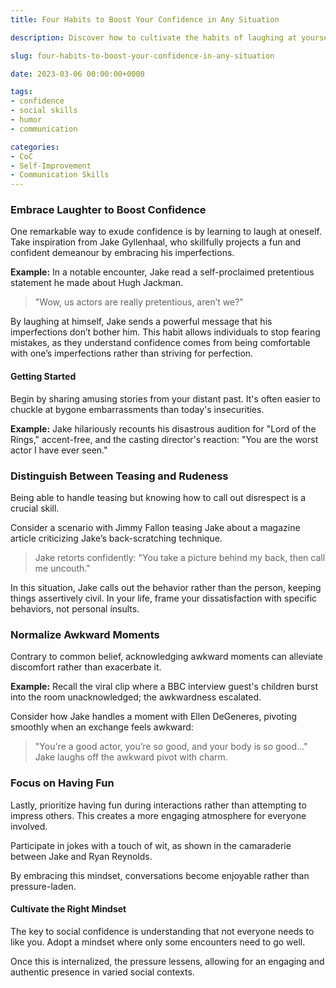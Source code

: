 ```yaml
---
title: Four Habits to Boost Your Confidence in Any Situation

description: Discover how to cultivate the habits of laughing at yourself, calling out awkward moments, and having fun in conversations to elevate your confidence with a touch of humor from Jake Gyllenhaal.

slug: four-habits-to-boost-your-confidence-in-any-situation

date: 2023-03-06 00:00:00+0000

tags:
- confidence
- social skills
- humor
- communication

categories:
- CoC
- Self-Improvement
- Communication Skills
---
```


### Embrace Laughter to Boost Confidence

One remarkable way to exude confidence is by learning to laugh at oneself. Take inspiration from Jake Gyllenhaal, who skillfully projects a fun and confident demeanour by embracing his imperfections.

**Example:** In a notable encounter, Jake read a self-proclaimed pretentious statement he made about Hugh Jackman.

> "Wow, us actors are really pretentious, aren’t we?"

By laughing at himself, Jake sends a powerful message that his imperfections don’t bother him. This habit allows individuals to stop fearing mistakes, as they understand confidence comes from being comfortable with one’s imperfections rather than striving for perfection.

#### Getting Started

Begin by sharing amusing stories from your distant past. It's often easier to chuckle at bygone embarrassments than today's insecurities.

**Example:** Jake hilariously recounts his disastrous audition for "Lord of the Rings," accent-free, and the casting director's reaction: "You are the worst actor I have ever seen."

### Distinguish Between Teasing and Rudeness

Being able to handle teasing but knowing how to call out disrespect is a crucial skill.

Consider a scenario with Jimmy Fallon teasing Jake about a magazine article criticizing Jake’s back-scratching technique.

> Jake retorts confidently: "You take a picture behind my back, then call me uncouth."

In this situation, Jake calls out the behavior rather than the person, keeping things assertively civil. In your life, frame your dissatisfaction with specific behaviors, not personal insults.

### Normalize Awkward Moments

Contrary to common belief, acknowledging awkward moments can alleviate discomfort rather than exacerbate it.

**Example:** Recall the viral clip where a BBC interview guest's children burst into the room unacknowledged; the awkwardness escalated.

Consider how Jake handles a moment with Ellen DeGeneres, pivoting smoothly when an exchange feels awkward:

> "You're a good actor, you’re so good, and your body is so good..." Jake laughs off the awkward pivot with charm.

### Focus on Having Fun

Lastly, prioritize having fun during interactions rather than attempting to impress others. This creates a more engaging atmosphere for everyone involved.

Participate in jokes with a touch of wit, as shown in the camaraderie between Jake and Ryan Reynolds.

By embracing this mindset, conversations become enjoyable rather than pressure-laden.

#### Cultivate the Right Mindset

The key to social confidence is understanding that not everyone needs to like you. Adopt a mindset where only some encounters need to go well.

Once this is internalized, the pressure lessens, allowing for an engaging and authentic presence in varied social contexts.
